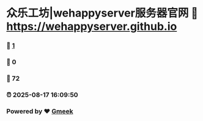 # 众乐工坊|wehappyserver服务器官网 :link: https://wehappyserver.github.io 
### :page_facing_up: [1](https://wehappyserver.github.io/tag.html) 
### :speech_balloon: 0 
### :hibiscus: 72 
### :alarm_clock: 2025-08-17 16:09:50 
### Powered by :heart: [Gmeek](https://github.com/Meekdai/Gmeek)
